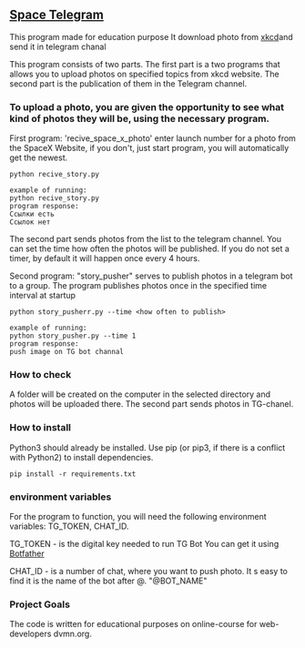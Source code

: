 ## [Space Telegram](https://github.com/DmitryShvedov88/Space-Photo/blob/main/README.md#space-telegram "LINK TO THE PROJECT")

This program made for education purpose
It download photo from [xkcd](https://xkcd.com/)and send it in telegram chanal
 
This program consists of two parts.
The first part is a two programs that allows you to upload photos on specified topics from xkcd website.
The second part is the publication of them in the Telegram channel.

### To upload a photo, you are given the opportunity to see what kind of photos they will be, using the necessary program.

First program: 'recive_space_x_photo' enter launch number for a photo from the SpaceX Website, if you don't, just start program, you will automatically get the newest.
    
    python recive_story.py 

    example of running:
    python recive_story.py 
    program response:
    Ссылки есть
    Ссылок нет
    

The second part sends photos from the list to the telegram channel. You can set the time how often the photos will be published. If you do not set a timer, by default it will happen once every 4 hours.

Second program: "story_pusher" serves to publish photos in a telegram bot to a group. The program publishes photos once in the specified time interval at startup
    
    python story_pusherr.py --time <how often to publish>

    example of running:
    python story_pusher.py --time 1
    program response:
    push image on TG bot channal


### How to check
A folder will be created on the computer in the selected directory and photos will be uploaded there.
The second part sends photos in TG-chanel.

### How to install
Python3 should already be installed.
Use pip (or pip3, if there is a conflict with Python2) to install dependencies.
    
    pip install -r requirements.txt

### environment variables
For the program to function, you will need the following environment variables: TG_TOKEN, CHAT_ID.


TG_TOKEN - is the digital key needed to run TG Bot
You can get it using [Botfather](https://t.me/BotFather) 

CHAT_ID - is a number of chat, where you want to push photo.
It s easy to find it is the name of the bot after @. "@BOT_NAME"

### Project Goals
The code is written for educational purposes on online-course for web-developers dvmn.org.
